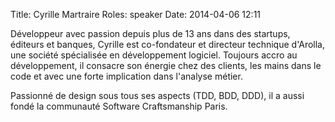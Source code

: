 Title: Cyrille Martraire
Roles: speaker
Date: 2014-04-06 12:11


Développeur avec passion depuis plus de 13 ans dans des startups, éditeurs et banques, Cyrille est co-fondateur et directeur technique d'Arolla, une société spécialisée en développement logiciel.
Toujours accro au développement, il consacre son énergie chez des clients, les mains dans le code et avec une forte implication dans l'analyse métier. 

Passionné de design sous tous ses aspects (TDD, BDD, DDD), il a aussi fondé la communauté Software Craftsmanship Paris.
